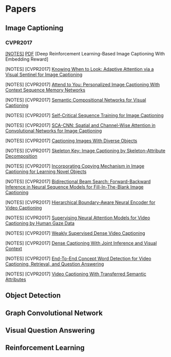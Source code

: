 # Papers

## Image Captioning
### CVPR2017
[\[NOTES\]](Image_Captioning/Show_Attend_and_Tell) [PDF](http://openaccess.thecvf.com/content_cvpr_2017/papers/Ren_Deep_Reinforcement_Learning-Based_CVPR_2017_paper.pdf) \[Deep Reinforcement Learning-Based Image Captioning With Embedding Reward\] 

\[NOTES\] \[CVPR2017\] [Knowing When to Look: Adaptive Attention via a Visual Sentinel for Image Captioning](http://openaccess.thecvf.com/content_cvpr_2017/papers/Lu_Knowing_When_to_CVPR_2017_paper.pdf)

\[NOTES\] \[CVPR2017\] [Attend to You: Personalized Image Captioning With Context Sequence Memory Networks](http://openaccess.thecvf.com/content_cvpr_2017/papers/Park_Attend_to_You_CVPR_2017_paper.pdf)

\[NOTES\] \[CVPR2017\] [Semantic Compositional Networks for Visual Captioning](http://openaccess.thecvf.com/content_cvpr_2017/papers/Gan_Semantic_Compositional_Networks_CVPR_2017_paper.pdf)

\[NOTES\] \[CVPR2017\] [Self-Critical Sequence Training for Image Captioning](http://openaccess.thecvf.com/content_cvpr_2017/papers/Rennie_Self-Critical_Sequence_Training_CVPR_2017_paper.pdf)

\[NOTES\] \[CVPR2017\] [SCA-CNN: Spatial and Channel-Wise Attention in Convolutional Networks for Image Captioning](http://openaccess.thecvf.com/content_cvpr_2017/papers/Chen_SCA-CNN_Spatial_and_CVPR_2017_paper.pdf)

\[NOTES\] \[CVPR2017\] [Captioning Images With Diverse Objects](http://openaccess.thecvf.com/content_cvpr_2017/papers/Venugopalan_Captioning_Images_With_CVPR_2017_paper.pdf)

\[NOTES\] \[CVPR2017\] [Skeleton Key: Image Captioning by Skeleton-Attribute Decomposition](http://openaccess.thecvf.com/content_cvpr_2017/papers/Wang_Skeleton_Key_Image_CVPR_2017_paper.pdf)

\[NOTES\] \[CVPR2017\] [Incorporating Copying Mechanism in Image Captioning for Learning Novel Objects](http://openaccess.thecvf.com/content_cvpr_2017/papers/Yao_Incorporating_Copying_Mechanism_CVPR_2017_paper.pdf)

\[NOTES\] \[CVPR2017\] [Bidirectional Beam Search: Forward-Backward Inference in Neural Sequence Models for Fill-In-The-Blank Image Captioning](http://openaccess.thecvf.com/content_cvpr_2017/papers/Sun_Bidirectional_Beam_Search_CVPR_2017_paper.pdf)

\[NOTES\] \[CVPR2017\] [Hierarchical Boundary-Aware Neural Encoder for Video Captioning](http://openaccess.thecvf.com/content_cvpr_2017/papers/Baraldi_Hierarchical_Boundary-Aware_Neural_CVPR_2017_paper.pdf)

\[NOTES\] \[CVPR2017\] [Supervising Neural Attention Models for Video Captioning by Human Gaze Data](http://openaccess.thecvf.com/content_cvpr_2017/papers/Yu_Supervising_Neural_Attention_CVPR_2017_paper.pdf)

\[NOTES\] \[CVPR2017\] [Weakly Supervised Dense Video Captioning](http://openaccess.thecvf.com/content_cvpr_2017/papers/Shen_Weakly_Supervised_Dense_CVPR_2017_paper.pdf)

\[NOTES\] \[CVPR2017\] [Dense Captioning With Joint Inference and Visual Context](http://openaccess.thecvf.com/content_cvpr_2017/papers/Yang_Dense_Captioning_With_CVPR_2017_paper.pdf)

\[NOTES\] \[CVPR2017\] [End-To-End Concept Word Detection for Video Captioning, Retrieval, and Question Answering](http://openaccess.thecvf.com/content_cvpr_2017/papers/Yu_End-To-End_Concept_Word_CVPR_2017_paper.pdf)

\[NOTES\] \[CVPR2017\] [Video Captioning With Transferred Semantic Attributes](http://openaccess.thecvf.com/content_cvpr_2017/papers/Pan_Video_Captioning_With_CVPR_2017_paper.pdf)


## Object Detection

## Graph Convolutional Network

## Visual Question Answering

## Reinforcement Learning
